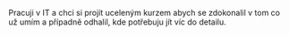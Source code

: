 Pracuji v IT a chci si projít uceleným kurzem abych se zdokonalil v tom co už umím a případně odhalil, kde potřebuju jít víc do detailu.
